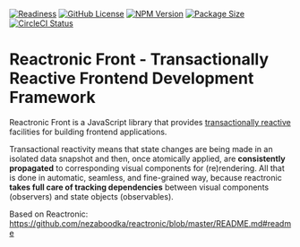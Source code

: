 ﻿[![Readiness](https://img.shields.io/badge/release-beta-red.svg)](https://en.wikipedia.org/wiki/Software_release_life_cycle#Release_candidate)
[![GitHub License](https://img.shields.io/badge/license-MIT-4cc61e.svg?style=flat)](https://github.com/nezaboodka/reactronic-front/blob/master/LICENSE)
[![NPM Version](https://img.shields.io/npm/v/reactronic-front.svg?style=flat&colorB=success)](https://www.npmjs.com/package/reactronic-front)
[![Package Size](https://img.shields.io/bundlephobia/minzip/reactronic-front.svg?colorB=success)](https://bundlephobia.com/result?p=reactronic-front)
[![CircleCI Status](https://circleci.com/gh/nezaboodka/reactronic-front.svg?style=shield&circle-token=:circle-token)](https://circleci.com/gh/nezaboodka/reactronic-front)

# **Reactronic Front** - Transactionally Reactive Frontend Development Framework

Reactronic Front is a JavaScript library that provides
[transactionally reactive](https://blog.nezaboodka.com/post/2019/593-modern-database-should-natively-support-transactionally-reactive-programming)
facilities for building frontend applications.

Transactional reactivity means that state changes are being made in an
isolated data snapshot and then, once atomically applied, are
**consistently propagated** to corresponding visual components for
(re)rendering. All that is done in automatic, seamless, and fine-grained
way, because reactronic **takes full care of tracking dependencies**
between visual components (observers) and state objects (observables).

Based on Reactronic: https://github.com/nezaboodka/reactronic/blob/master/README.md#readme
